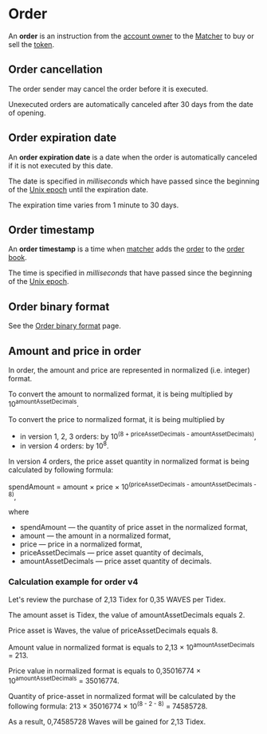 # Order

An **order** is an instruction from the [account owner](/en/blockchain/account) to the [Matcher](https://docs.waves.exchange/en/waves-matcher/) to buy or sell the [token](/en/blockchain/token).

## Order cancellation

The order sender may cancel the order before it is executed.

Unexecuted orders are automatically canceled after 30 days from the date of opening.

## Order expiration date

An **order expiration date** is a date when the order is automatically canceled if it is not executed by this date.

The date is specified in _milliseconds_ which have passed since the beginning of the [Unix epoch](https://en.wikipedia.org/wiki/Unix_time) until the expiration date.

The expiration time varies from 1 minute to 30 days.

## Order timestamp

An **order timestamp** is a time when [matcher](https://docs.waves.exchange/en/waves-matcher/) adds the [order](/en/blockchain/order) to the [order book](https://en.wikipedia.org/wiki/Order_book_%28trading%29).

The time is specified in _milliseconds_ that have passed since the beginning of the [Unix epoch](https://en.wikipedia.org/wiki/Unix_time).

## Order binary format

See the [Order binary format](/en/blockchain/binary-format/order-binary-format) page.

## Amount and price in order

In order, the amount and price are represented in normalized (i.e. integer) format.

To convert the amount to normalized format, it is being multiplied by 10<sup>amountAssetDecimals</sup>.

To convert the price to normalized format, it is being multiplied by

* in version 1, 2, 3 orders: by 10<sup>(8 + priceAssetDecimals - amountAssetDecimals)</sup>,
* in version 4 orders: by 10<sup>8</sup>.

In version 4 orders, the price asset quantity in normalized format is being calculated by following formula:

spendAmount = amount × price × 10<sup>(priceAssetDecimals - amountAssetDecimals - 8)</sup>,

where

* spendAmount — the quantity of price asset in the normalized format,
* amount — the amount in a normalized format,
* price — price in a normalized format,
* priceAssetDecimals — price asset quantity of decimals,
* amountAssetDecimals — price asset quantity of decimals.

### Calculation example for order v4

Let's review the purchase of 2,13 Tidex for 0,35 WAVES per Tidex.

The amount asset is Tidex, the value of amountAssetDecimals equals 2.

Price asset is Waves, the value of priceAssetDecimals equals 8.

Amount value in normalized format is equals to 2,13 × 10<sup>amountAssetDecimals</sup> = 213.

Price value in normalized format is equals to 0,35016774 × 10<sup>amountAssetDecimals</sup> = 35016774.

Quantity of price-asset in normalized format will be calculated by the following formula:  213 × 35016774 × 10<sup>(8 - 2 - 8)</sup> = 74585728.

As a result, 0,74585728 Waves will be gained for 2,13 Tidex.
